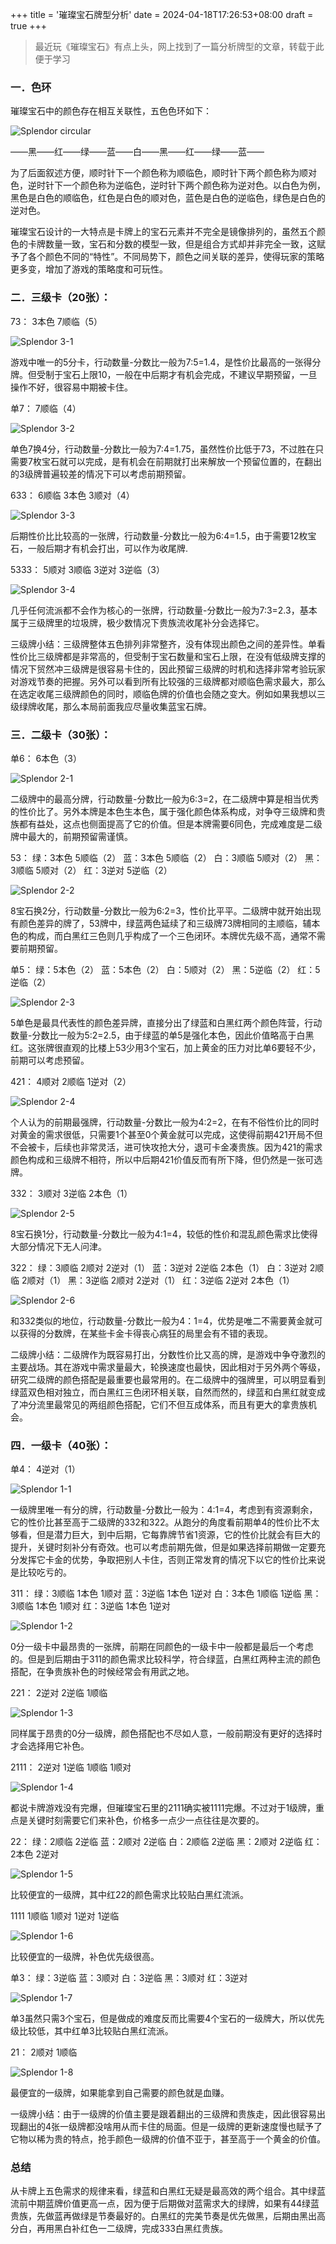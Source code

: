 +++
title = '璀璨宝石牌型分析'
date = 2024-04-18T17:26:53+08:00
draft = true
+++


> 最近玩《璀璨宝石》有点上头，网上找到了一篇分析牌型的文章，转载于此便于学习

### 一．色环

璀璨宝石中的颜色存在相互关联性，五色色环如下：

<img src="img/circular.webp" alt="Splendor circular" class="center-image"/>

——黑——红——绿——蓝——白——黑——红——绿——蓝——

为了后面叙述方便，顺时针下一个颜色称为顺临色，顺时针下两个颜色称为顺对色，逆时针下一个颜色称为逆临色，逆时针下两个颜色称为逆对色。以白色为例，黑色是白色的顺临色，红色是白色的顺对色，蓝色是白色的逆临色，绿色是白色的逆对色。

璀璨宝石设计的一大特点是卡牌上的宝石元素并不完全是镜像排列的，虽然五个颜色的卡牌数量一致，宝石和分数的模型一致，但是组合方式却并非完全一致，这赋予了各个颜色不同的“特性”。不同局势下，颜色之间关联的差异，使得玩家的策略更多变，增加了游戏的策略度和可玩性。

### 二．三级卡（20张）：

73：
3本色 7顺临（5）

<img src="img/3-1.webp" alt="Splendor 3-1" class="center-image"/>

游戏中唯一的5分卡，行动数量-分数比一般为7:5=1.4，是性价比最高的一张得分牌。但受制于宝石上限10，一般在中后期才有机会完成，不建议早期预留，一旦操作不好，很容易中期被卡住。

单7：
7顺临（4）

<img src="img/3-2.webp" alt="Splendor 3-2" class="center-image"/>

单色7换4分，行动数量-分数比一般为7:4=1.75，虽然性价比低于73，不过胜在只需要7枚宝石就可以完成，是有机会在前期就打出来解放一个预留位置的，在翻出的3级牌普遍较差的情况下可以考虑前期预留。

633：
6顺临 3本色 3顺对（4）

<img src="img/3-3.webp" alt="Splendor 3-3" class="center-image"/>

后期性价比比较高的一张牌，行动数量-分数比一般为6:4=1.5，由于需要12枚宝石，一般后期才有机会打出，可以作为收尾牌.

5333：
5顺对 3顺临 3逆对 3逆临（3）

<img src="img/3-4.webp" alt="Splendor 3-4" class="center-image"/>

几乎任何流派都不会作为核心的一张牌，行动数量-分数比一般为7:3=2.3，基本属于三级牌里的垃圾牌，极少数情况下贵族流收尾补分会选择它。

三级牌小结：三级牌整体五色排列非常整齐，没有体现出颜色之间的差异性。单看性价比三级牌都是非常高的，但受制于宝石数量和宝石上限，在没有低级牌支撑的情况下贸然冲三级牌是很容易卡住的，因此预留三级牌的时机和选择非常考验玩家对游戏节奏的把握。另外可以看到所有比较强的三级牌都对顺临色需求最大，那么在选定收尾三级牌颜色的同时，顺临色牌的价值也会随之变大。例如如果我想以三级绿牌收尾，那么本局前面我应尽量收集蓝宝石牌。

### 三．二级卡（30张）：

单6：
6本色（3）

<img src="img/2-1.webp" alt="Splendor 2-1" class="center-image"/>

二级牌中的最高分牌，行动数量-分数比一般为6:3=2，在二级牌中算是相当优秀的性价比了。另外本牌是本色生本色，属于强化颜色体系构成，对争夺三级牌和贵族都有益处，这点也侧面提高了它的价值。但是本牌需要6同色，完成难度是二级牌中最大的，前期预留需谨慎。

53：
绿：3本色 5顺临（2）
蓝：3本色 5顺临（2）
白：3顺临 5顺对（2）
黑：3顺临 5顺对（2）
红：3逆对 5逆临（2）

<img src="img/2-2.webp" alt="Splendor 2-2" class="center-image"/>

8宝石换2分，行动数量-分数比一般为6:2=3，性价比平平。二级牌中就开始出现有颜色差异的牌了，53牌中，绿蓝两色延续了和三级牌73牌相同的主顺临，辅本色的构成，而白黑红三色则几乎构成了一个三色闭环。本牌优先级不高，通常不需要前期预留。

单5：
绿：5本色（2）
蓝：5本色（2）
白：5顺对（2）
黑：5逆临（2）
红：5逆临（2）

<img src="img/2-3.webp" alt="Splendor 2-3" class="center-image"/>

5单色是最具代表性的颜色差异牌，直接分出了绿蓝和白黑红两个颜色阵营，行动数量-分数比一般为5:2=2.5，由于绿蓝的单5是强化本色，因此价值略高于白黑红。这张牌很直观的比楼上53少用3个宝石，加上黄金的压力对比单6要轻不少，前期可以考虑预留。

421：
4顺对 2顺临 1逆对（2）

<img src="img/2-4.webp" alt="Splendor 2-4" class="center-image"/>

个人认为的前期最强牌，行动数量-分数比一般为4:2=2，在有不俗性价比的同时对黄金的需求很低，只需要1个甚至0个黄金就可以完成，这使得前期421开局不但不会被卡，后续也非常灵活，进可快攻抢大分，退可卡金凑贵族。因为421的需求颜色构成和三级牌不相符，所以中后期421价值反而有所下降，但仍然是一张可选牌。

332：
3顺对 3逆临 2本色（1）

<img src="img/2-5.webp" alt="Splendor 2-5" class="center-image"/>

8宝石换1分，行动数量-分数比一般为4:1=4，较低的性价和混乱颜色需求比使得大部分情况下无人问津。

322：
绿：3顺临 2顺对 2逆对（1）
蓝：3逆对 2逆临 2本色（1）
白：3逆对 2顺临 2顺对（1）
黑：3逆临 2顺对 2逆对（1）
红：3逆临 2逆对 2本色（1）

<img src="img/2-6.webp" alt="Splendor 2-6" class="center-image"/>

和332类似的地位，行动数量-分数比一般为4：1=4，优势是唯二不需要黄金就可以获得的分数牌，在某些卡金卡得丧心病狂的局里会有不错的表现。

二级牌小结：二级牌作为既容易打出，分数性价比又高的牌，是游戏中争夺激烈的主要战场。其在游戏中需求量最大，轮换速度也最快，因此相对于另外两个等级，研究二级牌的颜色搭配是最重要也最常用的。在二级牌中的强牌里，可以明显看到绿蓝双色相对独立，而白黑红三色闭环相关联，自然而然的，绿蓝和白黑红就变成了冲分流里最常见的两组颜色搭配，它们不但互成体系，而且有更大的拿贵族机会。

### 四．一级卡（40张）：

单4：
4逆对（1）

<img src="img/1-1.webp" alt="Splendor 1-1" class="center-image"/>

一级牌里唯一有分的牌，行动数量-分数比一般为：4:1=4，考虑到有资源剩余，它的性价比甚至高于二级牌的332和322。从跑分的角度看前期单4的性价比不太够看，但是潜力巨大，到中后期，它每靠牌节省1资源，它的性价比就会有巨大的提升，关键时刻补分有奇效。也可以考虑前期先做，但是如果选择前期做一定要充分发挥它卡金的优势，争取把别人卡住，否则正常发育的情况下以它的性价比来说是比较吃亏的。

311：
绿：3顺临 1本色 1顺对
蓝：3逆临 1本色 1逆对
白：3本色 1顺临 1逆临
黑：3顺临 1本色 1顺对
红：3逆临 1本色 1逆对

<img src="img/1-2.webp" alt="Splendor 1-2" class="center-image"/>

0分一级卡中最昂贵的一张牌，前期在同颜色的一级卡中一般都是最后一个考虑的。但是到后期由于311的颜色需求比较科学，符合绿蓝，白黑红两种主流的颜色搭配，在争贵族补色的时候经常会有用武之地。

221：
2逆对 2逆临 1顺临

<img src="img/1-3.webp" alt="Splendor 1-3" class="center-image"/>

同样属于昂贵的0分一级牌，颜色搭配也不尽如人意，一般前期没有更好的选择时才会选择用它补色。

2111：
2逆对 1逆临 1顺临 1顺对

<img src="img/1-4.webp" alt="Splendor 1-4" class="center-image"/>

都说卡牌游戏没有完爆，但璀璨宝石里的2111确实被1111完爆。不过对于1级牌，重点是关键时刻需要它们来补色，价格多一点少一点往往是次要的。

22：
绿：2顺临 2逆临
蓝：2顺对 2逆临
白：2顺临 2逆临
黑：2顺对 2逆临
红：2本色 2逆对

<img src="img/1-5.webp" alt="Splendor 1-5" class="center-image"/>

比较便宜的一级牌，其中红22的颜色需求比较贴白黑红流派。

1111
1顺临 1顺对 1逆对 1逆临

<img src="img/1-6.webp" alt="Splendor 1-6" class="center-image"/>

比较便宜的一级牌，补色优先级很高。

单3：
绿：3逆临
蓝：3顺对
白：3逆临
黑：3顺对
红：3逆对

<img src="img/1-7.webp" alt="Splendor 1-7" class="center-image"/>

单3虽然只需3个宝石，但是做成的难度反而比需要4个宝石的一级牌大，所以优先级比较低，其中红单3比较贴白黑红流派。

21：
2顺对 1顺临

<img src="img/1-8.webp" alt="Splendor 1-8" class="center-image"/>

最便宜的一级牌，如果能拿到自己需要的颜色就是血赚。

一级牌小结：由于一级牌的价值主要是跟着翻出的三级牌和贵族走，因此很容易出现翻出的4张一级牌都没啥用从而卡住的局面。但是一级牌的更新速度慢也赋予了它物以稀为贵的特点，抢手颜色一级牌的价值不亚于，甚至高于一个黄金的价值。

### 总结

从卡牌上五色需求的规律来看，绿蓝和白黑红无疑是最高效的两个组合。其中绿蓝流前中期蓝牌价值更高一点，因为便于后期做对蓝需求大的绿牌，如果有44绿蓝贵族，先做蓝再做绿是节奏最好的。白黑红的完美节奏是优先做黑，后期由黑出高分白，再用黑白补红色一二级牌，完成333白黑红贵族。